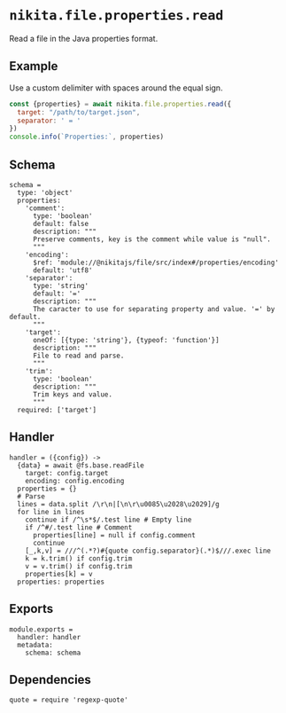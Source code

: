 
# `nikita.file.properties.read`

Read a file in the Java properties format.

## Example

Use a custom delimiter with spaces around the equal sign.

```js
const {properties} = await nikita.file.properties.read({
  target: "/path/to/target.json",
  separator: ' = '
})
console.info(`Properties:`, properties)
```

## Schema

    schema =
      type: 'object'
      properties:
        'comment':
          type: 'boolean'
          default: false
          description: """
          Preserve comments, key is the comment while value is "null".
          """
        'encoding':
          $ref: 'module://@nikitajs/file/src/index#/properties/encoding'
          default: 'utf8'
        'separator':
          type: 'string'
          default: '='
          description: """
          The caracter to use for separating property and value. '=' by default.
          """
        'target':
          oneOf: [{type: 'string'}, {typeof: 'function'}]
          description: """
          File to read and parse.
          """
        'trim':
          type: 'boolean'
          description: """
          Trim keys and value.
          """
      required: ['target']

## Handler

    handler = ({config}) ->
      {data} = await @fs.base.readFile
        target: config.target
        encoding: config.encoding
      properties = {}
      # Parse
      lines = data.split /\r\n|[\n\r\u0085\u2028\u2029]/g
      for line in lines
        continue if /^\s*$/.test line # Empty line
        if /^#/.test line # Comment
          properties[line] = null if config.comment
          continue
        [_,k,v] = ///^(.*?)#{quote config.separator}(.*)$///.exec line
        k = k.trim() if config.trim
        v = v.trim() if config.trim
        properties[k] = v
      properties: properties

## Exports

    module.exports =
      handler: handler
      metadata:
        schema: schema

## Dependencies

    quote = require 'regexp-quote'

